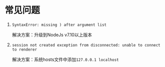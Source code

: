 常见问题
=================

1. `SyntaxError: missing ) after argument list`

    解决方案：升级到NodeJs v7.10以上版本

2. `session not created exception from disconnected: unable to connect to renderer`

    解决方案：系统hosts文件中添加`127.0.0.1 localhost`
